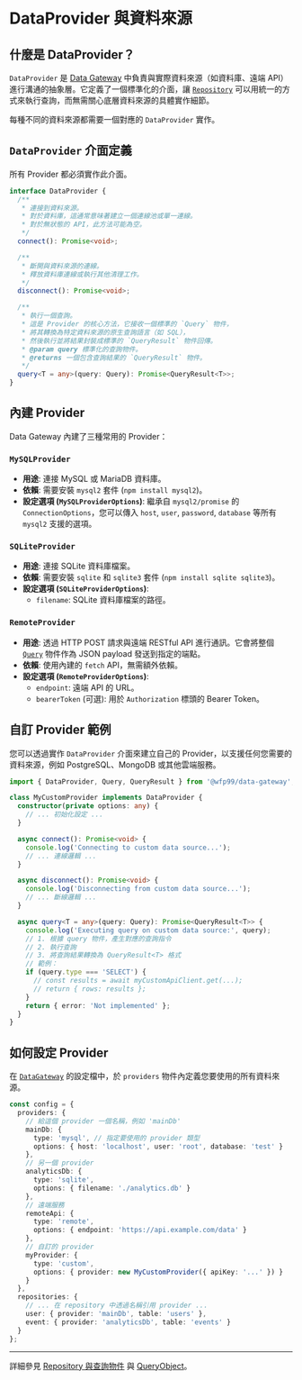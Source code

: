 # DataProvider 與資料來源

## 什麼是 DataProvider？

`DataProvider` 是 [Data Gateway](../architecture.md) 中負責與實際資料來源（如資料庫、遠端 API）進行溝通的抽象層。它定義了一個標準化的介面，讓 [`Repository`](./repository.md) 可以用統一的方式來執行查詢，而無需關心底層資料來源的具體實作細節。

每種不同的資料來源都需要一個對應的 `DataProvider` 實作。

## `DataProvider` 介面定義

所有 Provider 都必須實作此介面。

```typescript
interface DataProvider {
  /**
   * 連接到資料來源。
   * 對於資料庫，這通常意味著建立一個連線池或單一連線。
   * 對於無狀態的 API，此方法可能為空。
   */
  connect(): Promise<void>;

  /**
   * 斷開與資料來源的連線。
   * 釋放資料庫連線或執行其他清理工作。
   */
  disconnect(): Promise<void>;

  /**
   * 執行一個查詢。
   * 這是 Provider 的核心方法，它接收一個標準的 `Query` 物件，
   * 將其轉換為特定資料來源的原生查詢語言（如 SQL），
   * 然後執行並將結果封裝成標準的 `QueryResult` 物件回傳。
   * @param query 標準化的查詢物件。
   * @returns 一個包含查詢結果的 `QueryResult` 物件。
   */
  query<T = any>(query: Query): Promise<QueryResult<T>>;
}
```

## 內建 Provider

Data Gateway 內建了三種常用的 Provider：

### `MySQLProvider`
- **用途**: 連接 MySQL 或 MariaDB 資料庫。
- **依賴**: 需要安裝 `mysql2` 套件 (`npm install mysql2`)。
- **設定選項 (`MySQLProviderOptions`)**: 繼承自 `mysql2/promise` 的 `ConnectionOptions`，您可以傳入 `host`, `user`, `password`, `database` 等所有 `mysql2` 支援的選項。

### `SQLiteProvider`
- **用途**: 連接 SQLite 資料庫檔案。
- **依賴**: 需要安裝 `sqlite` 和 `sqlite3` 套件 (`npm install sqlite sqlite3`)。
- **設定選項 (`SQLiteProviderOptions`)**:
  - `filename`: SQLite 資料庫檔案的路徑。

### `RemoteProvider`
- **用途**: 透過 HTTP POST 請求與遠端 RESTful API 進行通訊。它會將整個 [`Query`](./query-object.md) 物件作為 JSON payload 發送到指定的端點。
- **依賴**: 使用內建的 `fetch` API，無需額外依賴。
- **設定選項 (`RemoteProviderOptions`)**:
  - `endpoint`: 遠端 API 的 URL。
  - `bearerToken` (可選): 用於 `Authorization` 標頭的 Bearer Token。

## 自訂 Provider 範例

您可以透過實作 `DataProvider` 介面來建立自己的 Provider，以支援任何您需要的資料來源，例如 PostgreSQL、MongoDB 或其他雲端服務。

```typescript
import { DataProvider, Query, QueryResult } from '@wfp99/data-gateway';

class MyCustomProvider implements DataProvider {
  constructor(private options: any) {
    // ... 初始化設定 ...
  }

  async connect(): Promise<void> {
    console.log('Connecting to custom data source...');
    // ... 連線邏輯 ...
  }

  async disconnect(): Promise<void> {
    console.log('Disconnecting from custom data source...');
    // ... 斷線邏輯 ...
  }

  async query<T = any>(query: Query): Promise<QueryResult<T>> {
    console.log('Executing query on custom data source:', query);
    // 1. 根據 query 物件，產生對應的查詢指令
    // 2. 執行查詢
    // 3. 將查詢結果轉換為 QueryResult<T> 格式
    // 範例：
    if (query.type === 'SELECT') {
      // const results = await myCustomApiClient.get(...);
      // return { rows: results };
    }
    return { error: 'Not implemented' };
  }
}
```

## 如何設定 Provider

在 [`DataGateway`](./data-gateway.md) 的設定檔中，於 `providers` 物件內定義您要使用的所有資料來源。

```typescript
const config = {
  providers: {
    // 給這個 provider 一個名稱，例如 'mainDb'
    mainDb: {
      type: 'mysql', // 指定要使用的 provider 類型
      options: { host: 'localhost', user: 'root', database: 'test' }
    },
    // 另一個 provider
    analyticsDb: {
      type: 'sqlite',
      options: { filename: './analytics.db' }
    },
    // 遠端服務
    remoteApi: {
      type: 'remote',
      options: { endpoint: 'https://api.example.com/data' }
    },
    // 自訂的 provider
    myProvider: {
      type: 'custom',
      options: { provider: new MyCustomProvider({ apiKey: '...' }) }
    }
  },
  repositories: {
    // ... 在 repository 中透過名稱引用 provider ...
    user: { provider: 'mainDb', table: 'users' },
    event: { provider: 'analyticsDb', table: 'events' }
  }
};
```

---

詳細參見 [Repository 與查詢物件](./repository.md) 與 [QueryObject](./query-object.md)。
